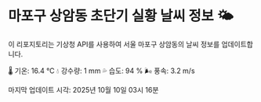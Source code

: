 
# 마포구 상암동 초단기 실황 날씨 정보 🌤️

이 리포지토리는 기상청 API를 사용하여 서울 마포구 상암동의 날씨 정보를 업데이트합니다. 

🌡️ 기온: 16.4 ℃
💧 강수량: 1 mm
💦 습도: 94 %
🌬️ 풍속: 3.2 m/s

마지막 업데이트 시각: 2025년 10월 10일 03시 16분    
